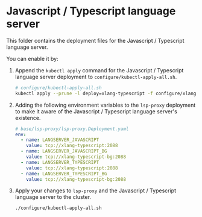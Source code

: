 # Javascript / Typescript language server

This folder contains the deployment files for the Javascript / Typescript language server.

You can enable it by:

1. Append the `kubectl apply` command for the Javascript / Typescript language server deployment to `configure/kubectl-apply-all.sh`.

   ```bash
   # configure/kubectl-apply-all.sh
   kubectl apply --prune -l deploy=xlang-typescript -f configure/xlang/typescript/ --recursive
   ```

2. Adding the following environment variables to the `lsp-proxy` deployment to make it aware of the Javascript / Typescript language server's existence.

   ```yaml
   # base/lsp-proxy/lsp-proxy.Deployment.yaml
   env:
     - name: LANGSERVER_JAVASCRIPT
       value: tcp://xlang-typescript:2088
     - name: LANGSERVER_JAVASCRIPT_BG
       value: tcp://xlang-typescript-bg:2088
     - name: LANGSERVER_TYPESCRIPT
       value: tcp://xlang-typescript:2088
     - name: LANGSERVER_TYPESCRIPT_BG
       value: tcp://xlang-typescript-bg:2088
   ```

3. Apply your changes to `lsp-proxy` and the Javascript / Typescript language server to the cluster.

   ```bash
   ./configure/kubectl-apply-all.sh
   ```
